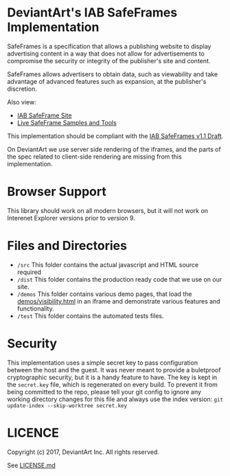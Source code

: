DeviantArt's IAB SafeFrames Implementation
==========================================

SafeFrames is a specification that allows a publishing website 
to display advertising content in a way that does not allow
for advertisements to compromise the security or integrity
of the publisher's site and content.

SafeFrames allows advertisers to obtain data, such as 
viewability and take advantage of advanced features such
as expansion, at the publisher's discretion.

Also view:
 * [IAB SafeFrame Site](http://www.iab.net/safeframe)
 * [Live SafeFrame Samples and Tools](http://safeframes.net/)

This implementation should be compliant with the [IAB SafeFrames v1.1
Draft](https://www.iab.com/wp-content/uploads/2014/08/SafeFrames_v1.1_final.pdf).

On DeviantArt we use server side rendering of the iframes, and the parts of the
spec related to client-side rendering are missing from this implementation.

Browser Support
===============
This library should work on all modern browsers, but it will not work on
Interenet Explorer versions prior to version 9.

Files and Directories
=====================

  * `/src` This folder contains the actual javascript and HTML source required
  * `/dist` This folder contains the production ready code that we use on our site.
  * `/demos` This folder contains various demo pages, that load the [demos/visibility.html](demos/visibility.html) in an iframe and demonstrate various features and functionality.
  * `/test` This folder contains the automated tests files.

Security
========
This implementation uses a simple secret key to pass configuration between the host and the guest. It was never meant to provide a buletproof cryptographic security, but it is a handy feature to have. The key is kept in the `secret.key` file, which is regenerated on every build. To prevent it from being committed to the repo, please tell your git config to ignore any working directory changes for this file and always use the index version:
`git update-index --skip-worktree secret.key`

LICENCE
=======

Copyright (c) 2017, DeviantArt Inc.
All rights reserved.

See [LICENSE.md](LICENSE.md)
